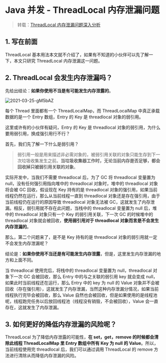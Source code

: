 # Java 并发 - ThreadLocal 内存泄漏问题

> 转载：[ThreadLocal 内存泄漏问题深入分析](https://segmentfault.com/a/1190000022704085)

## 1. 写在前面

ThreadLocal 基本用法本文就不介绍了，如果有不知道的小伙伴可以先了解一下，本文只研究 ThreadLocal 内存泄漏这一问题。

## 2. ThreadLocal 会发生内存泄漏吗？

先给出结论：**如果你使用不当是有可能发生内存泄露的**。

![2021-03-25-gM5bAZ](https://image.ldbmcs.com/2021-03-25-gM5bAZ.jpg)

每个 Thread 里面都有一个 ThreadLocalMap，而 ThreadLocalMap 中真正承载数据的是一个 Entry 数组，Entry 的 Key 是 threadlocal 对象的弱引用。

这里或许有的小伙伴有疑问，Entry 的 Key 是 threadlocal 对象的弱引用，为什么要用弱引用，换成强引用行不行？

首先，我们先了解一下什么是弱引用？

> 弱引用一般是用来描述非必需对象的，被弱引用关联的对象只能生存到下一次垃圾收集发生之前。**当垃圾收集器工作时，无论当前内存是否足够，都会回收掉只被弱引用关联的对象**。

实际开发中，当我们不需要 threadlocal 后，为了 GC 将 threadlocal 变量置为 null，没有任何强引用指向堆中的 threadlocal 对象时，堆中的 threadlocal 对象将会被 GC 回收，假设现在 Key 持有的是 threadlocal 对象的强引用，如果当前线程仍然在运行，那么从当前线程一直到 threadlocal 对象还是存在强引用，由于当前线程仍在运行的原因导致 threadlocal 对象无法被 GC，这就发生了内存泄漏。相反，弱引用就不存在此问题，当栈中的 threadlocal 变量置为 null 后，堆中的 threadlocal 对象只有一个 Key 的弱引用关联，下一次 GC 的时候堆中的 threadlocal 对象就会被回收，**使用弱引用对于 threadlocal 对象而言是不会发生内存泄漏的**。

那么，第二个问题来了，是不是 Key 持有的是 threadlocal 对象的弱引用就一定不会发生内存泄漏呢？

结论是：**如果你使用不当还是有可能发生内存泄露**，但是，这里发生内存泄漏的地方和上面不同。

当 threadlocal 使用完后，将栈中的 threadlocal 变量置为 null，threadlocal 对象下一次 GC 会被回收，那么 Entry 中的与之关联的弱引用 key 就会变成 null，如果此时当前线程还在运行，那么 Entry 中的 key 为 null 的 Value 对象并不会被回收（存在强引用），这就发生了内存泄漏，当然这种内存泄漏分情况，如果当前线程执行完毕会被回收，那么 Value 自然也会被回收，但是如果使用的是线程池呢，线程跑完任务以后放回线程池（线程没有销毁，不会被回收），Value 会一直存在，这就发生了内存泄漏。

## 3. 如何更好的降低内存泄漏的风险呢？

ThreadLocal 为了降低内存泄露的可能性，**在 set，get，remove 的时候都会清除此线程 ThreadLocalMap 里 Entry 数组中所有 Key 为 null 的 Value**。所以，当前线程使用完 threadlocal 后，我们可以通过调用 ThreadLocal 的 remove 方法进行清除从而降低内存泄漏的风险。